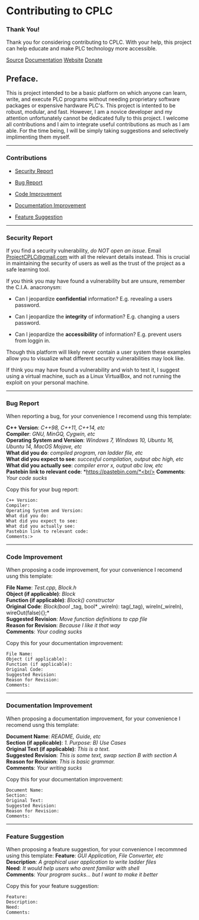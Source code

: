 # Contributing to CPLC

### Thank You!

Thank you for considering contributing to CPLC. With your help, this project can help educate and make PLC technology more accessible.

[Source](https://github.com/codycook96/CPLC/master/CONTRIBUTING.md) [Documentation](https://github.com/codycook96/CPLC/master/) [Website](https://cplcproject.org/) [Donate](https://cplcproject.org/donate/) 

## Preface.

This is project intended to be a basic platform on which anyone can learn, write, and execute PLC programs without needing proprietary software packages or expensive hardware PLC's. This project is intented to be robust, modular, and fast. However, I am a novice developer and my attention unfortunately cannot be dedicated fully to this project. I welcome all contributions and I aim to integrate useful contributions as much as I am able. For the time being, I will be simply taking suggestions and selectively implimenting them myself.

---

### Contributions

+ [Security Report](#Security-Report) 

+ [Bug Report](#Bug-Report) 

+ [Code Improvement](#Code-Improvement) 

+ [Documentation Improvement](#Documentation-Improvement) 

+ [Feature Suggestion](#Feature-Suggestion)

---

### Security Report

If you find a security vulnerability, *do NOT open an issue*. Email ProjectCPLC@gmail.com with all the relevant details instead. This is crucial in maintaining the security of users as well as the trust of the project as a safe learning tool. 

If you think you may have found a vulnerability but are unsure, remember the C.I.A. anacronysm:

+ Can I jeopardize **confidential** information? E.g. revealing a users password.

+ Can I jeopardize the **integrity** of information? E.g. changing a users password.<br/>

+ Can I jeopardize the **accessibility** of information? E.g. prevent users from loggin in.

Though this platform will likely never contain a user system these examples allow you to visualize what different security vulnerabilities may look like.

If think you may have found a vulnerability and wish to test it, I suggest using a virtual machine, such as a Linux VirtualBox, and not running the exploit on your personal machine.

---

### Bug Report

When reporting a bug, for your convenience I recomend usng this template:

**C++ Version**: *C++98, C++11, C++14,  etc*<br/>
**Compiler**: *GNU, MinGQ, Cygwin, etc*<br/>
**Operating System and Version**: *Windows 7, Windows 10, Ubuntu 16, Ubuntu 14, MacOS Mojave, etc*<br/>
**What did you do**: *compiled program, ran ladder file, etc*<br/>
**What did you expect to see**: *succesful compilation, output abc high, etc*<br/>
**What did you actually see**: *compiler error x, output abc low, etc*<br/>
**Pastebin link to relevant code**: *https://pastebin.com/*<br/>
**Comments**: *Your code sucks*<br/>

Copy this for your bug report:</br>
```
C++ Version:
Compiler:
Operating System and Version:
What did you do:
What did you expect to see:
What did you actually see:
Pastebin link to relevant code:
Comments:>
```

---

### Code Improvement

When proposing a code improvement, for your convenience I recomend usng this template:

**File Name**: *Test.cpp, Block.h*<br/>
**Object (if applicable)**: *Block*<br/>
**Function (if applicable)**: *Block() constructor*<br/>
**Original Code**: *Block(bool* _tag, bool* _wireIn): tag(_tag), wireIn(_wireIn), wireOut(false){};*<br/>
**Suggested Revision**: *Move function definitions to cpp file*<br/>
**Reason for Revision**: *Because I like it that way*<br/>
**Comments**: *Your coding sucks*<br/>

Copy this for your documentation improvement:<br/>
```
File Name:
Object (if applicable):
Function (if applicable):
Original Code:
Suggested Revision:
Reason for Revision:
Comments:
```

---

### Documentation Improvement

When proposing a documentation improvement, for your convenience I recomend usng this template:

**Document Name**: *README, Guide, etc*<br/>
**Section (if applicable)**: *1. Purpose: B) Use Cases*<br/>
**Original Text (if applicable)**: *This is a text.*<br/>
**Suggested Revision**: *This is some text, swap section B with section A*<br/>
**Reason for Revision**: *This is basic grammar.*<br/>
**Comments**: *Your writing sucks*<br/>

Copy this for your documentation improvement:<br/>
```
Document Name:
Section:
Original Text:
Suggested Revision:
Reason for Revision:
Comments:
```

---

### Feature Suggestion

When proposing a feature suggestion, for your convenience I recommned using this template:
**Feature**: *GUI Application, File Converter, etc*<br/>
**Description**: *A graphical user application to write ladder files*<br/>
**Need**: *It would help users who arent familiar with shell*<br/>
**Comments**: *Your program sucks... but I want to make it better*<br/>

Copy this for your feature suggestion:<br/>
```
Feature:
Description:
Need:
Comments:
```

